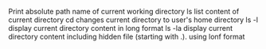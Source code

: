 Print absolute path name of current working directory
ls list content of current directory
cd changes current directory to user's home directory
ls -l display current directory content in long format
ls -la display current directory content including hidden file (starting with .). using lonf format  

